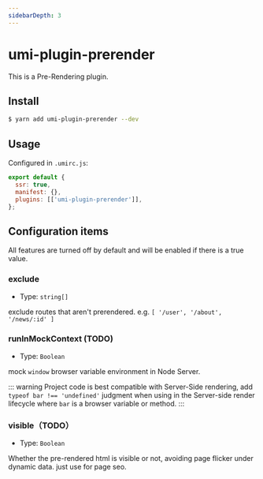 ```yaml
---
sidebarDepth: 3
---
```


# umi-plugin-prerender

This is a Pre-Rendering plugin.

## Install

```bash
$ yarn add umi-plugin-prerender --dev
```

## Usage

Configured in `.umirc.js`:

```js
export default {
  ssr: true,
  manifest: {},
  plugins: [['umi-plugin-prerender']],
};
```

## Configuration items

All features are turned off by default and will be enabled if there is a true value.

### exclude

- Type: `string[]`

exclude routes that aren't prerendered. e.g. `[ '/user', '/about', '/news/:id' ]`

### runInMockContext (TODO)

- Type: `Boolean`

mock `window` browser variable environment in Node Server.

::: warning Project code is best compatible with Server-Side rendering, add `typeof bar !== 'undefined'` judgment when using in the Server-side render lifecycle where `bar` is a browser variable or method. :::

### visible（TODO）

- Type: `Boolean`

Whether the pre-rendered html is visible or not, avoiding page flicker under dynamic data. just use for page seo.

